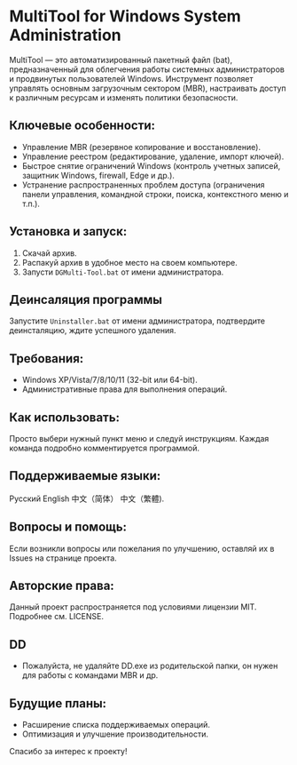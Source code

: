 # MultiTool for Windows System Administration

MultiTool — это автоматизированный пакетный файл (bat), предназначенный для облегчения работы системных администраторов и продвинутых пользователей Windows. Инструмент позволяет управлять основным загрузочным сектором (MBR), настраивать доступ к различным ресурсам и изменять политики безопасности.

## Ключевые особенности:
- Управление MBR (резервное копирование и восстановление).
- Управление реестром (редактирование, удаление, импорт ключей).
- Быстрое снятие ограничений Windows (контроль учетных записей, защитник Windows, firewall, Edge и др.).
- Устранение распространенных проблем доступа (ограничения панели управления, командной строки, поиска, контекстного меню и т.п.).

## Установка и запуск:
1. Скачай архив.
2. Распакуй архив в удобное место на своем компьютере.
3. Запусти `DGMulti-Tool.bat` от имени администратора.

## Деинсаляция программы
Запустите `Uninstaller.bat` от имени администратора, подтвердите деинсталяцию, ждите успешного удаления.

## Требования:
- Windows XP/Vista/7/8/10/11 (32-bit или 64-bit).
- Административные права для выполнения операций.

## Как использовать:
Просто выбери нужный пункт меню и следуй инструкциям. Каждая команда подробно комментируется программой.

## Поддерживаемые языки:
Русский
English
中文（简体）
中文（繁體).

## Вопросы и помощь:
Если возникли вопросы или пожелания по улучшению, оставляй их в Issues на странице проекта.

## Авторские права:
Данный проект распространяется под условиями лицензии MIT. Подробнее см. LICENSE.

## DD
- Пожалуйста, не удаляйте DD.exe из родительской папки, он нужен для работы с командами MBR и др.

## Будущие планы:
- Расширение списка поддерживаемых операций.
- Оптимизация и улучшение производительности.

Спасибо за интерес к проекту!
